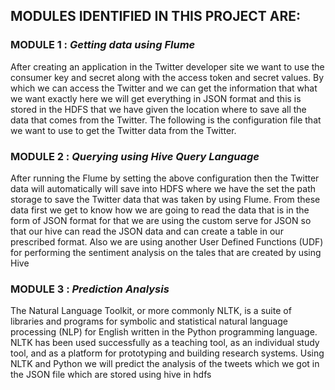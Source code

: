 ## MODULES IDENTIFIED IN THIS PROJECT ARE:
### MODULE 1 : ***Getting data using Flume***
                      
After creating an application in the Twitter developer site we want to use the consumer key and secret along with the access token
and secret values. By which we can access the Twitter and we can get the information that what we want exactly here we will get everything
in JSON format and this is stored in the HDFS that we have given the location where to save all the data that comes from the Twitter. The
following is the configuration file that we want to use to get the Twitter data from the Twitter. 

### MODULE 2 : ***Querying using Hive Query Language***

After running the Flume by setting the above configuration
then the Twitter data will automatically will save into HDFS where we
have the set the path storage to save the Twitter data that was taken
by using Flume. From these data first we get to know how we are
going to read the data that is in the form of JSON format for that we
are using the custom serve for JSON so that our hive can read the JSON
data and can create a table in our prescribed format. Also we are using
another User Defined Functions (UDF) for performing the sentiment
analysis on the tales that are created by using Hive

### MODULE 3 : ***Prediction Analysis***

The Natural Language Toolkit, or more commonly NLTK,
is a suite of libraries and programs for symbolic and statistical natural
language processing (NLP) for English written in the Python 
programming language. NLTK has been used successfully as a teaching
tool, as an individual study tool, and as a platform for prototyping and
building research systems. Using NLTK and Python we will predict the
analysis of the tweets which we got in the JSON file which are stored
using hive in hdfs
